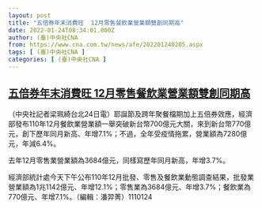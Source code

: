 ```yaml
---
layout: post
title: "五倍券年末消費旺  12月零售餐飲業營業額雙創同期高"
date: 2022-01-24T08:34:01.000Z
author: (臺)中央社CNA
from: https://www.cna.com.tw/news/afe/202201240205.aspx
tags: [ (臺)中央社CNA ]
categories: [ (臺)中央社CNA ]
---
```

<!--1643013241000-->
[五倍券年末消費旺  12月零售餐飲業營業額雙創同期高](https://www.cna.com.tw/news/afe/202201240205.aspx)
------

<div>
<div></div><div><p>（中央社記者梁珮綺台北24日電）耶誕節及跨年聚餐檔期加上五倍券效應，經濟部發布110年12月餐飲業營業額一舉突破新台幣700億元大關，來到新台幣770億元，創下歷年同月新高、年增7.1%；不過，全年受疫情拖累，營業額為7280億元，年減6.4%。</p><p>去年12月零售業營業額為3684億元，同樣寫歷年同月新高，年增3.7%。</p><p>經濟部統計處今天下午公布110年12月批發、零售及餐飲業動態調查結果，批發業營業額為1兆1142億元、年增12.1%；零售業為3684億元、年增3.7%；餐飲業為770億元、年增7.1%。（編輯：潘羿菁）1110124</p></div>
</div>
